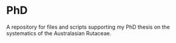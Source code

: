 # PhD
A repository for files and scripts supporting my PhD thesis on the systematics of the Australasian Rutaceae.
